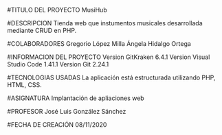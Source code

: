 #TITULO DEL PROYECTO
MusiHub

#DESCRIPCION
Tienda web que instumentos musicales desarrollada mediante CRUD en PHP.

#COLABORADORES
Gregorio López Milla
Ángela Hidalgo Ortega

#INFORMACION DEL PROYECTO
Version GitKraken 6.4.1
Version Visual Studio Code 1.41.1
Version Git 2.24.1

#TECNOLOGIAS USADAS
La aplicación está estructurada utilizando PHP, HTML, CSS.

#ASIGNATURA
Implantación de apliaciones web

#PROFESOR
José Luis González Sánchez

#FECHA DE CREACIÓN
08/11/2020

